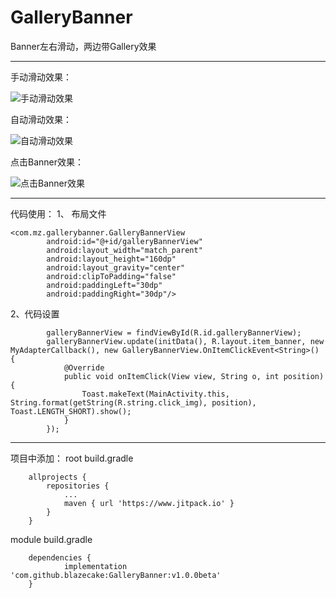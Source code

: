 # GalleryBanner
Banner左右滑动，两边带Gallery效果

------

手动滑动效果：

![手动滑动效果](../img/result1.gif)

自动滑动效果：

![自动滑动效果](../img/result2.gif)

点击Banner效果：

![点击Banner效果](../img/result3.gif)

------

代码使用：
1、 布局文件
	

```
<com.mz.gallerybanner.GalleryBannerView
        android:id="@+id/galleryBannerView"
        android:layout_width="match_parent"
        android:layout_height="160dp"
        android:layout_gravity="center"
        android:clipToPadding="false"
        android:paddingLeft="30dp"
        android:paddingRight="30dp"/>
```

2、代码设置

```
        galleryBannerView = findViewById(R.id.galleryBannerView);
        galleryBannerView.update(initData(), R.layout.item_banner, new MyAdapterCallback(), new GalleryBannerView.OnItemClickEvent<String>() {
            @Override
            public void onItemClick(View view, String o, int position) {
                Toast.makeText(MainActivity.this, String.format(getString(R.string.click_img), position), Toast.LENGTH_SHORT).show();
            }
        });
```

------

项目中添加：
root build.gradle
```
	allprojects {
		repositories {
			...
			maven { url 'https://www.jitpack.io' }
		}
	}
```
module build.gradle
```
	dependencies {
	        implementation 'com.github.blazecake:GalleryBanner:v1.0.0beta'
	}

```


